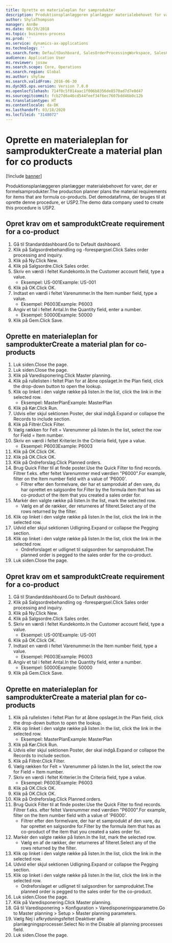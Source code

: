 ```yaml
---
title: Oprette en materialeplan for samprodukter
description: Produktionsplanlæggeren planlægger materialebehovet for varer, der er formelsamprodukter.
author: ShylaThompson
manager: AnnBe
ms.date: 08/29/2018
ms.topic: business-process
ms.prod: ''
ms.service: dynamics-ax-applications
ms.technology: ''
ms.search.form: DefaultDashboard, SalesOrderProcessingWorkspace, SalesCreateOrder, SalesTable, ReqCreatePlanWorkspace, ReqTransPlanCard, SysQueryForm, ReqTransPo
audience: Application User
ms.reviewer: josaw
ms.search.scope: Core, Operations
ms.search.region: Global
ms.author: shylaw
ms.search.validFrom: 2016-06-30
ms.dyn365.ops.version: Version 7.0.0
ms.openlocfilehash: 714f0c5f014aac1f006b8356de8570ad7d7e0d47
ms.sourcegitcommit: fcb27d6a46cd544feef34f6ec7607bdd46b0c12b
ms.translationtype: HT
ms.contentlocale: da-DK
ms.lasthandoff: 03/18/2020
ms.locfileid: "3148072"
---
```

# <a name="create-a-material-plan-for-co-products"></a><span data-ttu-id="be2b8-103">Oprette en materialeplan for samprodukter</span><span class="sxs-lookup"><span data-stu-id="be2b8-103">Create a material plan for co products</span></span>

[!include [banner](../../includes/banner.md)]

<span data-ttu-id="be2b8-104">Produktionsplanlæggeren planlægger materialebehovet for varer, der er formelsamprodukter.</span><span class="sxs-lookup"><span data-stu-id="be2b8-104">The production planner plans the material requirements for items that are formula co-products.</span></span> <span data-ttu-id="be2b8-105">Det demodatafirma, der bruges til at oprette denne procedure, er USP2.</span><span class="sxs-lookup"><span data-stu-id="be2b8-105">The demo data company used to create this procedure is USP2.</span></span>


## <a name="create-requirement-for-a-co-product"></a><span data-ttu-id="be2b8-106">Opret krav om et samprodukt</span><span class="sxs-lookup"><span data-stu-id="be2b8-106">Create requirement for a co-product</span></span>
1. <span data-ttu-id="be2b8-107">Gå til Standarddashboard.</span><span class="sxs-lookup"><span data-stu-id="be2b8-107">Go to Default dashboard.</span></span>
2. <span data-ttu-id="be2b8-108">Klik på Salgsordrebehandling og -forespørgsel.</span><span class="sxs-lookup"><span data-stu-id="be2b8-108">Click Sales order processing and inquiry.</span></span>
3. <span data-ttu-id="be2b8-109">Klik på Ny.</span><span class="sxs-lookup"><span data-stu-id="be2b8-109">Click New.</span></span>
4. <span data-ttu-id="be2b8-110">Klik på Salgsordre.</span><span class="sxs-lookup"><span data-stu-id="be2b8-110">Click Sales order.</span></span>
5. <span data-ttu-id="be2b8-111">Skriv en værdi i feltet Kundekonto.</span><span class="sxs-lookup"><span data-stu-id="be2b8-111">In the Customer account field, type a value.</span></span>
    * <span data-ttu-id="be2b8-112">Eksempel: US-001</span><span class="sxs-lookup"><span data-stu-id="be2b8-112">Example: US-001</span></span>  
6. <span data-ttu-id="be2b8-113">Klik på OK.</span><span class="sxs-lookup"><span data-stu-id="be2b8-113">Click OK.</span></span>
7. <span data-ttu-id="be2b8-114">Indtast en værdi i feltet Varenummer.</span><span class="sxs-lookup"><span data-stu-id="be2b8-114">In the Item number field, type a value.</span></span>
    * <span data-ttu-id="be2b8-115">Eksempel: P6003</span><span class="sxs-lookup"><span data-stu-id="be2b8-115">Example: P6003</span></span>  
8. <span data-ttu-id="be2b8-116">Angiv et tal i feltet Antal.</span><span class="sxs-lookup"><span data-stu-id="be2b8-116">In the Quantity field, enter a number.</span></span>
    * <span data-ttu-id="be2b8-117">Eksempel: 50000</span><span class="sxs-lookup"><span data-stu-id="be2b8-117">Example: 50000</span></span>  
9. <span data-ttu-id="be2b8-118">Klik på Gem.</span><span class="sxs-lookup"><span data-stu-id="be2b8-118">Click Save.</span></span>

## <a name="create-a-material-plan-for-co-products"></a><span data-ttu-id="be2b8-119">Oprette en materialeplan for samprodukter</span><span class="sxs-lookup"><span data-stu-id="be2b8-119">Create a material plan for co-products</span></span>
1. <span data-ttu-id="be2b8-120">Luk siden.</span><span class="sxs-lookup"><span data-stu-id="be2b8-120">Close the page.</span></span>
2. <span data-ttu-id="be2b8-121">Luk siden.</span><span class="sxs-lookup"><span data-stu-id="be2b8-121">Close the page.</span></span>
3. <span data-ttu-id="be2b8-122">Klik på Varedisponering.</span><span class="sxs-lookup"><span data-stu-id="be2b8-122">Click Master planning.</span></span>
4. <span data-ttu-id="be2b8-123">Klik på rullelisten i feltet Plan for at åbne opslaget.</span><span class="sxs-lookup"><span data-stu-id="be2b8-123">In the Plan field, click the drop-down button to open the lookup.</span></span>
5. <span data-ttu-id="be2b8-124">Klik op linket i den valgte række på listen.</span><span class="sxs-lookup"><span data-stu-id="be2b8-124">In the list, click the link in the selected row.</span></span>
    * <span data-ttu-id="be2b8-125">Eksempel: MasterPlan</span><span class="sxs-lookup"><span data-stu-id="be2b8-125">Example: MasterPlan</span></span>  
6. <span data-ttu-id="be2b8-126">Klik på Kør.</span><span class="sxs-lookup"><span data-stu-id="be2b8-126">Click Run.</span></span>
7. <span data-ttu-id="be2b8-127">Udvis eller skjul sektionen Poster, der skal indgå.</span><span class="sxs-lookup"><span data-stu-id="be2b8-127">Expand or collapse the Records to include section.</span></span>
8. <span data-ttu-id="be2b8-128">Klik på Filtrér.</span><span class="sxs-lookup"><span data-stu-id="be2b8-128">Click Filter.</span></span>
9. <span data-ttu-id="be2b8-129">Vælg rækken for Felt = Varenummer på listen.</span><span class="sxs-lookup"><span data-stu-id="be2b8-129">In the list, select the row for Field = Item number.</span></span>
10. <span data-ttu-id="be2b8-130">Skriv en værdi i feltet Kriterier.</span><span class="sxs-lookup"><span data-stu-id="be2b8-130">In the Criteria field, type a value.</span></span>
    * <span data-ttu-id="be2b8-131">Eksempel: P6003</span><span class="sxs-lookup"><span data-stu-id="be2b8-131">Example: P6003</span></span>  
11. <span data-ttu-id="be2b8-132">Klik på OK.</span><span class="sxs-lookup"><span data-stu-id="be2b8-132">Click OK.</span></span>
12. <span data-ttu-id="be2b8-133">Klik på OK.</span><span class="sxs-lookup"><span data-stu-id="be2b8-133">Click OK.</span></span>
13. <span data-ttu-id="be2b8-134">Klik på Ordreforslag.</span><span class="sxs-lookup"><span data-stu-id="be2b8-134">Click Planned orders.</span></span>
14. <span data-ttu-id="be2b8-135">Brug Quick Filter til at finde poster.</span><span class="sxs-lookup"><span data-stu-id="be2b8-135">Use the Quick Filter to find records.</span></span> <span data-ttu-id="be2b8-136">Filtrer f.eks. efter feltet Varenummer med værdien "P6000".</span><span class="sxs-lookup"><span data-stu-id="be2b8-136">For example, filter on the Item number field with a value of 'P6000'.</span></span>
    * <span data-ttu-id="be2b8-137">Filtrer efter den formelvare, der har et samprodukt af den vare, du har oprettet en salgsordre for.</span><span class="sxs-lookup"><span data-stu-id="be2b8-137">Filter by the formula item that has as co-product of the item that you created a sales order for.</span></span>  
15. <span data-ttu-id="be2b8-138">Markér den valgte række på listen.</span><span class="sxs-lookup"><span data-stu-id="be2b8-138">In the list, mark the selected row.</span></span>
    * <span data-ttu-id="be2b8-139">Vælg en af de rækker, der returneres af filteret.</span><span class="sxs-lookup"><span data-stu-id="be2b8-139">Select any of the rows returned by the filter.</span></span>  
16. <span data-ttu-id="be2b8-140">Klik op linket i den valgte række på listen.</span><span class="sxs-lookup"><span data-stu-id="be2b8-140">In the list, click the link in the selected row.</span></span>
17. <span data-ttu-id="be2b8-141">Udvid eller skjul sektionen Udligning.</span><span class="sxs-lookup"><span data-stu-id="be2b8-141">Expand or collapse the Pegging section.</span></span>
18. <span data-ttu-id="be2b8-142">Klik op linket i den valgte række på listen.</span><span class="sxs-lookup"><span data-stu-id="be2b8-142">In the list, click the link in the selected row.</span></span>
    * <span data-ttu-id="be2b8-143">Ordreforslaget er udlignet til salgsordren for samproduktet.</span><span class="sxs-lookup"><span data-stu-id="be2b8-143">The planned order is pegged to the sales order for the co-product.</span></span>  
19. <span data-ttu-id="be2b8-144">Luk siden.</span><span class="sxs-lookup"><span data-stu-id="be2b8-144">Close the page.</span></span>

## <a name="create-requirement-for-a-co-product"></a><span data-ttu-id="be2b8-145">Opret krav om et samprodukt</span><span class="sxs-lookup"><span data-stu-id="be2b8-145">Create requirement for a co-product</span></span>
1. <span data-ttu-id="be2b8-146">Gå til Standarddashboard.</span><span class="sxs-lookup"><span data-stu-id="be2b8-146">Go to Default dashboard.</span></span>
2. <span data-ttu-id="be2b8-147">Klik på Salgsordrebehandling og -forespørgsel.</span><span class="sxs-lookup"><span data-stu-id="be2b8-147">Click Sales order processing and inquiry.</span></span>
3. <span data-ttu-id="be2b8-148">Klik på Ny.</span><span class="sxs-lookup"><span data-stu-id="be2b8-148">Click New.</span></span>
4. <span data-ttu-id="be2b8-149">Klik på Salgsordre.</span><span class="sxs-lookup"><span data-stu-id="be2b8-149">Click Sales order.</span></span>
5. <span data-ttu-id="be2b8-150">Skriv en værdi i feltet Kundekonto.</span><span class="sxs-lookup"><span data-stu-id="be2b8-150">In the Customer account field, type a value.</span></span>
    * <span data-ttu-id="be2b8-151">Eksempel: US-001</span><span class="sxs-lookup"><span data-stu-id="be2b8-151">Example: US-001</span></span>  
6. <span data-ttu-id="be2b8-152">Klik på OK.</span><span class="sxs-lookup"><span data-stu-id="be2b8-152">Click OK.</span></span>
7. <span data-ttu-id="be2b8-153">Indtast en værdi i feltet Varenummer.</span><span class="sxs-lookup"><span data-stu-id="be2b8-153">In the Item number field, type a value.</span></span>
    * <span data-ttu-id="be2b8-154">Eksempel: P6003</span><span class="sxs-lookup"><span data-stu-id="be2b8-154">Example: P6003</span></span>  
8. <span data-ttu-id="be2b8-155">Angiv et tal i feltet Antal.</span><span class="sxs-lookup"><span data-stu-id="be2b8-155">In the Quantity field, enter a number.</span></span>
    * <span data-ttu-id="be2b8-156">Eksempel: 50000</span><span class="sxs-lookup"><span data-stu-id="be2b8-156">Example: 50000</span></span>  
9. <span data-ttu-id="be2b8-157">Klik på Gem.</span><span class="sxs-lookup"><span data-stu-id="be2b8-157">Click Save.</span></span>

## <a name="create-a-material-plan-for-co-products"></a><span data-ttu-id="be2b8-158">Oprette en materialeplan for samprodukter</span><span class="sxs-lookup"><span data-stu-id="be2b8-158">Create a material plan for co-products</span></span>
1. <span data-ttu-id="be2b8-159">Klik på rullelisten i feltet Plan for at åbne opslaget.</span><span class="sxs-lookup"><span data-stu-id="be2b8-159">In the Plan field, click the drop-down button to open the lookup.</span></span>
2. <span data-ttu-id="be2b8-160">Klik op linket i den valgte række på listen.</span><span class="sxs-lookup"><span data-stu-id="be2b8-160">In the list, click the link in the selected row.</span></span>
    * <span data-ttu-id="be2b8-161">Eksempel: MasterPlan</span><span class="sxs-lookup"><span data-stu-id="be2b8-161">Example: MasterPlan</span></span>  
3. <span data-ttu-id="be2b8-162">Klik på Kør.</span><span class="sxs-lookup"><span data-stu-id="be2b8-162">Click Run.</span></span>
4. <span data-ttu-id="be2b8-163">Udvis eller skjul sektionen Poster, der skal indgå.</span><span class="sxs-lookup"><span data-stu-id="be2b8-163">Expand or collapse the Records to include section.</span></span>
5. <span data-ttu-id="be2b8-164">Klik på Filtrér.</span><span class="sxs-lookup"><span data-stu-id="be2b8-164">Click Filter.</span></span>
6. <span data-ttu-id="be2b8-165">Vælg rækken for Felt = Varenummer på listen.</span><span class="sxs-lookup"><span data-stu-id="be2b8-165">In the list, select the row for Field = Item number.</span></span>
7. <span data-ttu-id="be2b8-166">Skriv en værdi i feltet Kriterier.</span><span class="sxs-lookup"><span data-stu-id="be2b8-166">In the Criteria field, type a value.</span></span>
    * <span data-ttu-id="be2b8-167">Eksempel: P6003</span><span class="sxs-lookup"><span data-stu-id="be2b8-167">Example: P6003</span></span>  
8. <span data-ttu-id="be2b8-168">Klik på OK.</span><span class="sxs-lookup"><span data-stu-id="be2b8-168">Click OK.</span></span>
9. <span data-ttu-id="be2b8-169">Klik på OK.</span><span class="sxs-lookup"><span data-stu-id="be2b8-169">Click OK.</span></span>
10. <span data-ttu-id="be2b8-170">Klik på Ordreforslag.</span><span class="sxs-lookup"><span data-stu-id="be2b8-170">Click Planned orders.</span></span>
11. <span data-ttu-id="be2b8-171">Brug Quick Filter til at finde poster.</span><span class="sxs-lookup"><span data-stu-id="be2b8-171">Use the Quick Filter to find records.</span></span> <span data-ttu-id="be2b8-172">Filtrer f.eks. efter feltet Varenummer med værdien "P6000".</span><span class="sxs-lookup"><span data-stu-id="be2b8-172">For example, filter on the Item number field with a value of 'P6000'.</span></span>
    * <span data-ttu-id="be2b8-173">Filtrer efter den formelvare, der har et samprodukt af den vare, du har oprettet en salgsordre for.</span><span class="sxs-lookup"><span data-stu-id="be2b8-173">Filter by the formula item that has as co-product of the item that you created a sales order for.</span></span>  
12. <span data-ttu-id="be2b8-174">Markér den valgte række på listen.</span><span class="sxs-lookup"><span data-stu-id="be2b8-174">In the list, mark the selected row.</span></span>
    * <span data-ttu-id="be2b8-175">Vælg en af de rækker, der returneres af filteret.</span><span class="sxs-lookup"><span data-stu-id="be2b8-175">Select any of the rows returned by the filter.</span></span>  
13. <span data-ttu-id="be2b8-176">Klik op linket i den valgte række på listen.</span><span class="sxs-lookup"><span data-stu-id="be2b8-176">In the list, click the link in the selected row.</span></span>
14. <span data-ttu-id="be2b8-177">Udvid eller skjul sektionen Udligning.</span><span class="sxs-lookup"><span data-stu-id="be2b8-177">Expand or collapse the Pegging section.</span></span>
15. <span data-ttu-id="be2b8-178">Klik op linket i den valgte række på listen.</span><span class="sxs-lookup"><span data-stu-id="be2b8-178">In the list, click the link in the selected row.</span></span>
    * <span data-ttu-id="be2b8-179">Ordreforslaget er udlignet til salgsordren for samproduktet.</span><span class="sxs-lookup"><span data-stu-id="be2b8-179">The planned order is pegged to the sales order for the co-product.</span></span>  
16. <span data-ttu-id="be2b8-180">Luk siden.</span><span class="sxs-lookup"><span data-stu-id="be2b8-180">Close the page.</span></span>
17. <span data-ttu-id="be2b8-181">Klik på Varedisponering.</span><span class="sxs-lookup"><span data-stu-id="be2b8-181">Click Master planning.</span></span>
18. <span data-ttu-id="be2b8-182">Gå til Varedisponering > Konfiguration > Varedisponeringsparametre.</span><span class="sxs-lookup"><span data-stu-id="be2b8-182">Go to Master planning > Setup > Master planning parameters.</span></span>
19. <span data-ttu-id="be2b8-183">Vælg Nej i afkrydsningsfeltet Deaktiver alle planlægningsprocesser.</span><span class="sxs-lookup"><span data-stu-id="be2b8-183">Select No in the Disable all planning processes field.</span></span>
20. <span data-ttu-id="be2b8-184">Luk siden.</span><span class="sxs-lookup"><span data-stu-id="be2b8-184">Close the page.</span></span>

